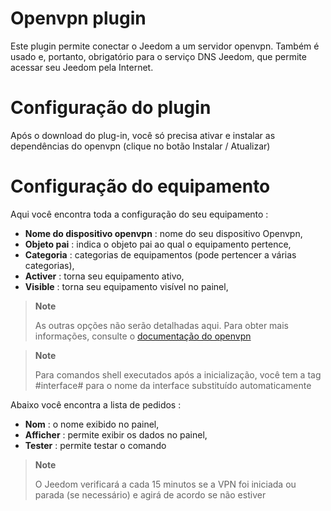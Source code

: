 # Openvpn plugin

Este plugin permite conectar o Jeedom a um servidor openvpn. Também é usado e, portanto, obrigatório para o serviço DNS Jeedom, que permite acessar seu Jeedom pela Internet.

# Configuração do plugin

Após o download do plug-in, você só precisa ativar e instalar as dependências do openvpn (clique no botão Instalar / Atualizar)

# Configuração do equipamento

Aqui você encontra toda a configuração do seu equipamento :

-   **Nome do dispositivo openvpn** : nome do seu dispositivo Openvpn,
-   **Objeto pai** : indica o objeto pai ao qual o equipamento pertence,
-   **Categoria** : categorias de equipamentos (pode pertencer a várias categorias),
-   **Activer** : torna seu equipamento ativo,
-   **Visible** : torna seu equipamento visível no painel,

> **Note**
>
> As outras opções não serão detalhadas aqui. Para obter mais informações, consulte o [documentação do openvpn](https://openvpn.net/index.php/open-source/documentation.html)

> **Note**
>
> Para comandos shell executados após a inicialização, você tem a tag #interface# para o nome da interface substituído automaticamente

Abaixo você encontra a lista de pedidos :

-   **Nom** : o nome exibido no painel,
-   **Afficher** : permite exibir os dados no painel,
-   **Tester** : permite testar o comando

> **Note**
>
> O Jeedom verificará a cada 15 minutos se a VPN foi iniciada ou parada (se necessário) e agirá de acordo se não estiver
